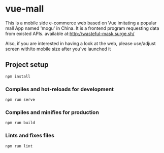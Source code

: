 # vue-mall

This is a mobile side e-commerce web based on Vue imitating a popular mall App named 'mogu' in China.
It is a frontend program requesting data from existed APIs.
available at:http://wasteful-mask.surge.sh/

Also, if you are interested in having a look at the web, please use/adjust screen with/to mobile size after you've launched it

## Project setup

```
npm install
```

### Compiles and hot-reloads for development

```
npm run serve
```

### Compiles and minifies for production

```
npm run build
```

### Lints and fixes files

```
npm run lint
```
